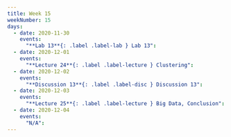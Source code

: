 ```yaml
---
title: Week 15
weekNumber: 15
days:
  - date: 2020-11-30
    events:
      "**Lab 13**{: .label .label-lab } Lab 13":
  - date: 2020-12-01
    events:
      "**Lecture 24**{: .label .label-lecture } Clustering":
  - date: 2020-12-02
    events:
      "**Discussion 13**{: .label .label-disc } Discussion 13":
  - date: 2020-12-03
    events:
      "**Lecture 25**{: .label .label-lecture } Big Data, Conclusion":
  - date: 2020-12-04
    events:
      "N/A":
---
```

